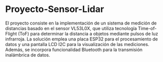 # Proyecto-Sensor-Lidar
El proyecto consiste en la implementación de un sistema de medición de distancias basado en el sensor VL53L0X, que utiliza tecnología Time-of-Flight (ToF) para determinar la distancia a objetos mediante pulsos de luz infrarroja. La solución emplea una placa ESP32 para el procesamiento de datos y una pantalla LCD I2C para la visualización de las mediciones. Además, se incorpora funcionalidad Bluetooth para la transmisión inalámbrica de datos.
